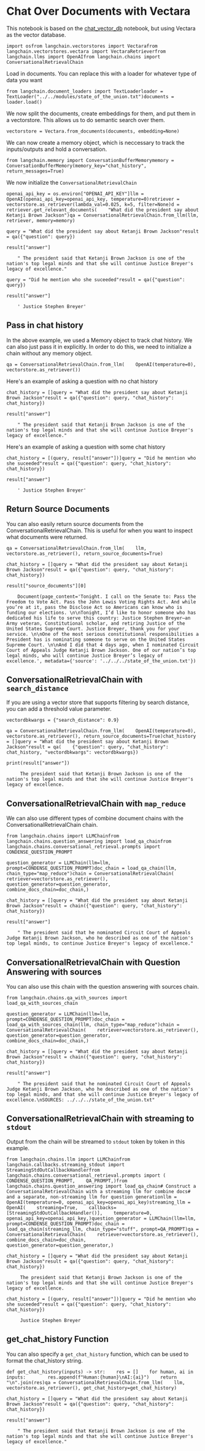 Chat Over Documents with Vectara
================================

This notebook is based on the [chat\_vector\_db](https://github.com/hwchase17/langchain/blob/master/docs/modules/chains/index_examples/chat_vector_db.html) notebook, but using Vectara as the vector database.

    import osfrom langchain.vectorstores import Vectarafrom langchain.vectorstores.vectara import VectaraRetrieverfrom langchain.llms import OpenAIfrom langchain.chains import ConversationalRetrievalChain

Load in documents. You can replace this with a loader for whatever type of data you want

    from langchain.document_loaders import TextLoaderloader = TextLoader("../../modules/state_of_the_union.txt")documents = loader.load()

We now split the documents, create embeddings for them, and put them in a vectorstore. This allows us to do semantic search over them.

    vectorstore = Vectara.from_documents(documents, embedding=None)

We can now create a memory object, which is neccessary to track the inputs/outputs and hold a conversation.

    from langchain.memory import ConversationBufferMemorymemory = ConversationBufferMemory(memory_key="chat_history", return_messages=True)

We now initialize the `ConversationalRetrievalChain`

    openai_api_key = os.environ["OPENAI_API_KEY"]llm = OpenAI(openai_api_key=openai_api_key, temperature=0)retriever = vectorstore.as_retriever(lambda_val=0.025, k=5, filter=None)d = retriever.get_relevant_documents(    "What did the president say about Ketanji Brown Jackson")qa = ConversationalRetrievalChain.from_llm(llm, retriever, memory=memory)

    query = "What did the president say about Ketanji Brown Jackson"result = qa({"question": query})

    result["answer"]

        " The president said that Ketanji Brown Jackson is one of the nation's top legal minds and that she will continue Justice Breyer's legacy of excellence."

    query = "Did he mention who she suceeded"result = qa({"question": query})

    result["answer"]

        ' Justice Stephen Breyer'

Pass in chat history[](#pass-in-chat-history "Direct link to Pass in chat history")
------------------------------------------------------------------------------------

In the above example, we used a Memory object to track chat history. We can also just pass it in explicitly. In order to do this, we need to initialize a chain without any memory object.

    qa = ConversationalRetrievalChain.from_llm(    OpenAI(temperature=0), vectorstore.as_retriever())

Here's an example of asking a question with no chat history

    chat_history = []query = "What did the president say about Ketanji Brown Jackson"result = qa({"question": query, "chat_history": chat_history})

    result["answer"]

        " The president said that Ketanji Brown Jackson is one of the nation's top legal minds and that she will continue Justice Breyer's legacy of excellence."

Here's an example of asking a question with some chat history

    chat_history = [(query, result["answer"])]query = "Did he mention who she suceeded"result = qa({"question": query, "chat_history": chat_history})

    result["answer"]

        ' Justice Stephen Breyer'

Return Source Documents[](#return-source-documents "Direct link to Return Source Documents")
---------------------------------------------------------------------------------------------

You can also easily return source documents from the ConversationalRetrievalChain. This is useful for when you want to inspect what documents were returned.

    qa = ConversationalRetrievalChain.from_llm(    llm, vectorstore.as_retriever(), return_source_documents=True)

    chat_history = []query = "What did the president say about Ketanji Brown Jackson"result = qa({"question": query, "chat_history": chat_history})

    result["source_documents"][0]

        Document(page_content='Tonight. I call on the Senate to: Pass the Freedom to Vote Act. Pass the John Lewis Voting Rights Act. And while you’re at it, pass the Disclose Act so Americans can know who is funding our elections. \n\nTonight, I’d like to honor someone who has dedicated his life to serve this country: Justice Stephen Breyer—an Army veteran, Constitutional scholar, and retiring Justice of the United States Supreme Court. Justice Breyer, thank you for your service. \n\nOne of the most serious constitutional responsibilities a President has is nominating someone to serve on the United States Supreme Court. \n\nAnd I did that 4 days ago, when I nominated Circuit Court of Appeals Judge Ketanji Brown Jackson. One of our nation’s top legal minds, who will continue Justice Breyer’s legacy of excellence.', metadata={'source': '../../../state_of_the_union.txt'})

ConversationalRetrievalChain with `search_distance`[](#conversationalretrievalchain-with-search_distance "Direct link to conversationalretrievalchain-with-search_distance")
-----------------------------------------------------------------------------------------------------------------------------------------------------------------------------

If you are using a vector store that supports filtering by search distance, you can add a threshold value parameter.

    vectordbkwargs = {"search_distance": 0.9}

    qa = ConversationalRetrievalChain.from_llm(    OpenAI(temperature=0), vectorstore.as_retriever(), return_source_documents=True)chat_history = []query = "What did the president say about Ketanji Brown Jackson"result = qa(    {"question": query, "chat_history": chat_history, "vectordbkwargs": vectordbkwargs})

    print(result["answer"])

         The president said that Ketanji Brown Jackson is one of the nation's top legal minds and that she will continue Justice Breyer's legacy of excellence.

ConversationalRetrievalChain with `map_reduce`[](#conversationalretrievalchain-with-map_reduce "Direct link to conversationalretrievalchain-with-map_reduce")
--------------------------------------------------------------------------------------------------------------------------------------------------------------

We can also use different types of combine document chains with the ConversationalRetrievalChain chain.

    from langchain.chains import LLMChainfrom langchain.chains.question_answering import load_qa_chainfrom langchain.chains.conversational_retrieval.prompts import CONDENSE_QUESTION_PROMPT

    question_generator = LLMChain(llm=llm, prompt=CONDENSE_QUESTION_PROMPT)doc_chain = load_qa_chain(llm, chain_type="map_reduce")chain = ConversationalRetrievalChain(    retriever=vectorstore.as_retriever(),    question_generator=question_generator,    combine_docs_chain=doc_chain,)

    chat_history = []query = "What did the president say about Ketanji Brown Jackson"result = chain({"question": query, "chat_history": chat_history})

    result["answer"]

        " The president said that he nominated Circuit Court of Appeals Judge Ketanji Brown Jackson, who he described as one of the nation's top legal minds, to continue Justice Breyer's legacy of excellence."

ConversationalRetrievalChain with Question Answering with sources[](#conversationalretrievalchain-with-question-answering-with-sources "Direct link to ConversationalRetrievalChain with Question Answering with sources")
---------------------------------------------------------------------------------------------------------------------------------------------------------------------------------------------------------------------------

You can also use this chain with the question answering with sources chain.

    from langchain.chains.qa_with_sources import load_qa_with_sources_chain

    question_generator = LLMChain(llm=llm, prompt=CONDENSE_QUESTION_PROMPT)doc_chain = load_qa_with_sources_chain(llm, chain_type="map_reduce")chain = ConversationalRetrievalChain(    retriever=vectorstore.as_retriever(),    question_generator=question_generator,    combine_docs_chain=doc_chain,)

    chat_history = []query = "What did the president say about Ketanji Brown Jackson"result = chain({"question": query, "chat_history": chat_history})

    result["answer"]

        " The president said that he nominated Circuit Court of Appeals Judge Ketanji Brown Jackson, who he described as one of the nation's top legal minds, and that she will continue Justice Breyer's legacy of excellence.\nSOURCES: ../../../state_of_the_union.txt"

ConversationalRetrievalChain with streaming to `stdout`[](#conversationalretrievalchain-with-streaming-to-stdout "Direct link to conversationalretrievalchain-with-streaming-to-stdout")
-----------------------------------------------------------------------------------------------------------------------------------------------------------------------------------------

Output from the chain will be streamed to `stdout` token by token in this example.

    from langchain.chains.llm import LLMChainfrom langchain.callbacks.streaming_stdout import StreamingStdOutCallbackHandlerfrom langchain.chains.conversational_retrieval.prompts import (    CONDENSE_QUESTION_PROMPT,    QA_PROMPT,)from langchain.chains.question_answering import load_qa_chain# Construct a ConversationalRetrievalChain with a streaming llm for combine docs# and a separate, non-streaming llm for question generationllm = OpenAI(temperature=0, openai_api_key=openai_api_key)streaming_llm = OpenAI(    streaming=True,    callbacks=[StreamingStdOutCallbackHandler()],    temperature=0,    openai_api_key=openai_api_key,)question_generator = LLMChain(llm=llm, prompt=CONDENSE_QUESTION_PROMPT)doc_chain = load_qa_chain(streaming_llm, chain_type="stuff", prompt=QA_PROMPT)qa = ConversationalRetrievalChain(    retriever=vectorstore.as_retriever(),    combine_docs_chain=doc_chain,    question_generator=question_generator,)

    chat_history = []query = "What did the president say about Ketanji Brown Jackson"result = qa({"question": query, "chat_history": chat_history})

         The president said that Ketanji Brown Jackson is one of the nation's top legal minds and that she will continue Justice Breyer's legacy of excellence.

    chat_history = [(query, result["answer"])]query = "Did he mention who she suceeded"result = qa({"question": query, "chat_history": chat_history})

         Justice Stephen Breyer

get\_chat\_history Function[](#get_chat_history-function "Direct link to get_chat_history Function")
-----------------------------------------------------------------------------------------------------

You can also specify a `get_chat_history` function, which can be used to format the chat\_history string.

    def get_chat_history(inputs) -> str:    res = []    for human, ai in inputs:        res.append(f"Human:{human}\nAI:{ai}")    return "\n".join(res)qa = ConversationalRetrievalChain.from_llm(    llm, vectorstore.as_retriever(), get_chat_history=get_chat_history)

    chat_history = []query = "What did the president say about Ketanji Brown Jackson"result = qa({"question": query, "chat_history": chat_history})

    result["answer"]

        " The president said that Ketanji Brown Jackson is one of the nation's top legal minds and that she will continue Justice Breyer's legacy of excellence."